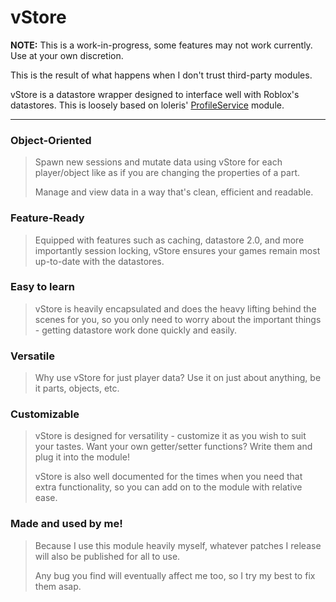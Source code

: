 # vStore
**NOTE:** This is a work-in-progress, some features may not work currently. Use at your own discretion.

This is the result of what happens when I don't trust third-party modules.

vStore is a datastore wrapper designed to interface well with Roblox's datastores. This is loosely based on loleris' [ProfileService](https://github.com/MadStudioRoblox/ProfileService) module.


--------

### **Object-Oriented**
> Spawn new sessions and mutate data using vStore for each player/object like as if you are changing the properties of a part. 
> 
> Manage and view data in a way that's clean, efficient and readable.

### **Feature-Ready**
> Equipped with features such as caching, datastore 2.0, and more importantly session locking, vStore ensures your games remain most up-to-date with the datastores.

### **Easy to learn**
> vStore is heavily encapsulated and does the heavy lifting behind the scenes for you, so you only need to worry about the important things - getting datastore work done quickly and easily.

### **Versatile**
> Why use vStore for just player data? Use it on just about anything, be it parts, objects, etc.

### **Customizable**
> vStore is designed for versatility - customize it as you wish to suit your tastes. Want your own getter/setter functions? Write them and plug it into the module! 
> 
> vStore is also well documented for the times when you need that extra functionality, so you can add on to the module with relative ease.

### **Made and used by me!**
> Because I use this module heavily myself, whatever patches I release will also be published for all to use. 
> 
> Any bug you find will eventually affect me too, so I try my best to fix them asap.
